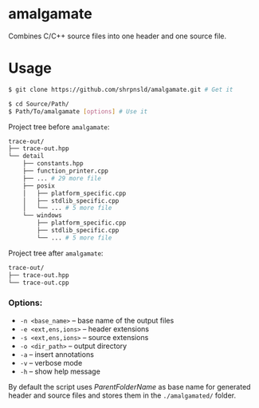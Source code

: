 # amalgamate

Combines C/C++ source files into one header and one source file.



# Usage

```bash
$ git clone https://github.com/shrpnsld/amalgamate.git # Get it
```
```bash
$ cd Source/Path/
$ Path/To/amalgamate [options] # Use it
```

Project tree before `amalgamate`:

```bash
trace-out/
├── trace-out.hpp
└── detail
    ├── constants.hpp
    ├── function_printer.cpp
    ├── ... # 29 more file
    ├── posix
    │   ├── platform_specific.cpp
    │   ├── stdlib_specific.cpp
    │   └── ... # 5 more file
    └── windows
        ├── platform_specific.cpp
        ├── stdlib_specific.cpp
        └── ... # 5 more file
```


Project tree after `amalgamate`:

```bash
trace-out/
├── trace-out.hpp
└── trace-out.cpp
```


### Options:

* `-n <base_name>` – base name of the output files
* `-e <ext,ens,ions>` – header extensions
* `-s <ext,ens,ions>` – source extensions
* `-o <dir_path>` – output directory
* `-a` – insert annotations
* `-v` – verbose mode
* `-h` – show help message


By default the script uses *ParentFolderName* as base name for generated header and source files and stores them in the `./amalgamated/` folder.
